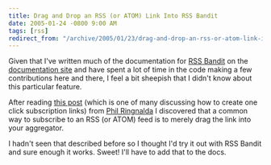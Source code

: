```yaml
---
title: Drag and Drop an RSS (or ATOM) Link Into RSS Bandit
date: 2005-01-24 -0800 9:00 AM
tags: [rss]
redirect_from: "/archive/2005/01/23/drag-and-drop-an-rss-or-atom-link-into-rss-bandit.aspx/"
---
```


Given that I've written much of the documentation for [RSS
Bandit](http://www.rssbandit.org/) on the [documentation
site](http://www.rssbandit.org/docs/) and have spent a lot of time in
the code making a few contributions here and there, I feel a bit
sheepish that I didn't know about this particular feature.

After reading [this
post](http://philringnalda.com/blog/2005/01/a_wee_tweak_to_my_feed_links.php)
(which is one of many discussing how to create one click subscription
links) from [Phil Ringnalda](http://philringnalda.com/blog/) I
discovered that a common way to subscribe to an RSS (or ATOM) feed is to
merely drag the link into your aggregator.

I hadn't seen that described before so I thought I'd try it out with RSS
Bandit and sure enough it works. Sweet! I'll have to add that to the
docs.

